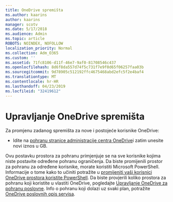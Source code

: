```yaml
---
title: OneDrive spremišta
ms.author: kaarins
author: kaarins
manager: scotv
ms.date: 5/17/2018
ms.audience: Admin
ms.topic: article
ROBOTS: NOINDEX, NOFOLLOW
localization_priority: Normal
ms.collection: Adm_O365
ms.custom: ''
ms.assetid: 71fc8106-d11f-46e7-9af0-81708546c437
ms.openlocfilehash: 8d6f8da557d74f5c731f7e9f0d65f06257faa03b
ms.sourcegitcommit: 9d78905c512192ffc4675468abd2efc5f2e4baf4
ms.translationtype: MT
ms.contentlocale: hr-HR
ms.lasthandoff: 04/23/2019
ms.locfileid: "32419612"
---
```

# <a name="manage-your-onedrive-storage"></a>Upravljanje OneDrive spremišta

Za promjenu zadanog spremišta za nove i postojeće korisnike OneDrive:
  
- Idite na [pohranu stranice administracije centra OneDrive](https://admin.onedrive.com/?v=StorageSettings)i zatim unesite novi iznos u GB.
    
Ovu postavku prostora za pohranu primjenjuje se na sve korisnike kojima niste postavite određene pohranu ograničenja. Da biste promijenili prostor za pohranu za određene korisnike, morate koristiti Microsoft PowerShell. Informacije o tome kako to učiniti potražite u [promijeniti vaši korisnici OneDrive prostora koristite PowerShell](https://go.microsoft.com/fwlink/?linkid=866402). Da biste provjerili koliko prostora za pohranu koji koristite u vlastiti OneDrive, pogledajte [Upravljanje OneDrive za pohranu poslovne](https://go.microsoft.com/fwlink/?linkid=866429). Info o pohranu koji dolazi uz svaki plan, potražite [OneDrive poslovnih opis servisa](https://go.microsoft.com/fwlink/p/?LinkID=826071).
  

